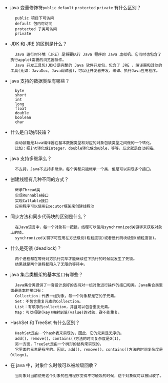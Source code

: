 - java 变量修饰符`public` `default` `protected` `private` 有什么区别？

        public 项目下可访问
        default 包内可访问
        protected 子类可访问
        private

- JDK 和 JRE 的区别是什么？

        Java 运行时环境 (JRE) 是将要执行 Java 程序的 Java 虚拟机。它同时也包含了执行applet需要的浏览器插件。
        Java 开发工具包(JDK)是完整的 Java 软件开发包，包含了 JRE ，编译器和其他的工具(比如：JavaDoc，Java调试器)，可以让开发者开发、编译、执行Java应用程序。

- java 支持的数据类型有哪些？

        byte
        short
        int
        long
        float
        double
        boolean
        char

- 什么是自动拆装箱？

        自动装箱是Java编译器在基本数据类型和对应的对象包装类型之间做的一个转化。
        比如：把int转化成Integer，double转化成double，等等。反之就是自动拆箱。

- java 支持多继承么？

        不支持，Java不支持多继承。每个类都只能继承一个类，但是可以实现多个接口。

- 创建线程有几种不同的方式？

        继承Thread类
        实现Runnable接口
        实现Callable接口
        应用程序可以使用Executor框架来创建线程池

- 同步方法和同步代码块的区别是什么？

        在Java语言中，每一个对象有一把锁。线程可以使用synchronized关键字来获取对象上的锁。
        synchronized关键字可应用在方法级别(粗粒度锁)或者是代码块级别(细粒度锁)。

- 什么是死锁 (deadlock)？

        两个进程都在等待对方执行完毕才能继续往下执行的时候就发生了死锁。
        结果就是两个进程都陷入了无限的等待中。

- java 集合类框架的基本接口有哪些？

        Java集合类提供了一套设计良好的支持对一组对象进行操作的接口和类。Java集合类里面最基本的接口有：
        Collection：代表一组对象，每一个对象都是它的子元素。
        Set：不包含重复元素的Collection。
        List：有顺序的collection，并且可以包含重复元素。
        Map：可以把键(key)映射到值(value)的对象，键不能重复。

- HashSet 和 TreeSet 有什么区别？

        HashSet是由一个hash表来实现的，因此，它的元素是无序的。
        add()，remove()，contains()方法的时间复杂度是O(1)。
        另一方面，TreeSet是由一个树形的结构来实现的，
        它里面的元素是有序的。因此，add()，remove()，contains()方法的时间复杂度是O(logn)。

- 在 java 中，对象什么时候可以被垃圾回收？

        当对象对当前使用这个对象的应用程序变得不可触及的时候，这个对象就可以被回收了。
